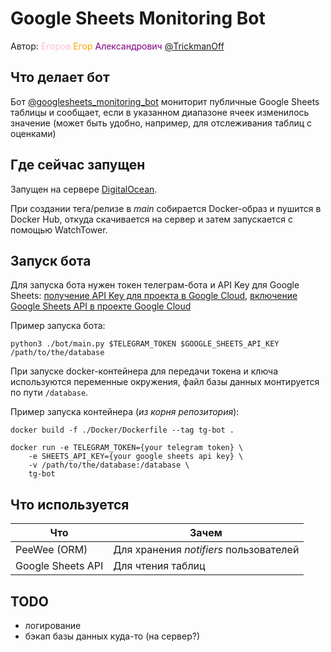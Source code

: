 # Google Sheets Monitoring Bot

Автор:
<font color=pink>Егоров</font>
<font color=orange>Егор</font>
<font color=purple>Александрович</font> [@TrickmanOff](https://t.me/TrickmanOff)

## Что делает бот

Бот [@googlesheets_monitoring_bot](https://t.me/googlesheets_monitoring_bot)
мониторит публичные Google Sheets таблицы и сообщает, если в указанном
диапазоне ячеек изменилось значение (может быть удобно, например, для отслеживания
таблиц с оценками)

## Где сейчас запущен

Запущен на сервере [DigitalOcean](https://www.digitalocean.com/products/droplets/).

При создании тега/релизе в *main* собирается Docker-образ и пушится в Docker Hub,
откуда скачивается на сервер и затем запускается с помощью WatchTower.

## Запуск бота

Для запуска бота нужен токен телеграм-бота и API Key для Google Sheets:
[получение API Key для проекта в Google Cloud](https://developers.google.com/workspace/guides/create-credentials#api-key),
[включение Google Sheets API в проекте Google Cloud](https://developers.google.com/workspace/guides/enable-apis)

Пример запуска бота:

    python3 ./bot/main.py $TELEGRAM_TOKEN $GOOGLE_SHEETS_API_KEY /path/to/the/database

При запуске docker-контейнера для передачи токена и ключа используются переменные окружения,
файл базы данных монтируется по пути ``/database``.

Пример запуска контейнера (*из корня репозитория*):

    docker build -f ./Docker/Dockerfile --tag tg-bot .

    docker run -e TELEGRAM_TOKEN={your telegram token} \
        -e SHEETS_API_KEY={your google sheets api key} \
        -v /path/to/the/database:/database \
        tg-bot

## Что используется

| Что               | Зачем                                  |
|-------------------|----------------------------------------|
| PeeWee (ORM)      | Для хранения *notifiers* пользователей |
| Google Sheets API | Для чтения таблиц                      |


## TODO
- логирование
- бэкап базы данных куда-то (на сервер?)
